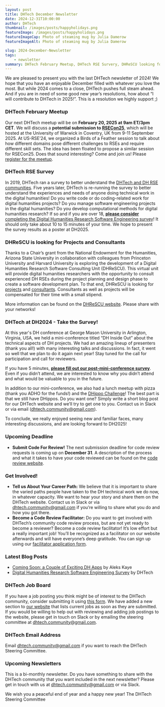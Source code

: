 ```yaml
---
layout: post
title: DHTech December Newsletter
date: 2024-12-31T10:00:00
author: DHTech
thumbnail: /images/posts/happyholidays.png
featureImage: /images/posts/happyholidays.png
featureImageCap: Photo of steaming mug by Julia Damerow
featureImageAlt: Photo of steaming mug by Julia Damerow

slug: 2024-December-Newsletter
tags:
    - newsletter
summary: DHTech February Meetup, DHTech RSE Survery, DHReSCU looking for projects and consultants, DHTech at DH2024 Survey, Submit Code For Review, Tell us About Your Career Path, Become a Code Review Facilitator, DHTech Job Board
---
```



We are pleased to present you with the last DHTech newsletter of 2024! We hope that you have an enjoyable December filled with whatever you love the most. But while 2024 comes to a close, DHTech pushes full steam ahead. And if you are in need of some good new year’s resolutions, how about “I will contribute to DHTech in 2025!”. This is a resolution we highly support ;) 

### DHTech February Meetup

Our next DHTech meetup will be on **February 20, 2025 at 9am ET/3pm CET**. We will discuss a **potential submission to [RSECon25](https://rsecon25.society-rse.org/)**, which will be hosted at the University of Warwick in Coventry, UK from 9-11 September 2025. At US-RSE’24, we organized a Birds of a Feather session to talk about how different domains pose different challenges to RSEs and require different skill sets. The idea has been floated to propose a similar session for RSECon25. Does that sound interesting? Come and join us! Please [register for the meetup](https://asu.zoom.us/meeting/register/tZ0lcOispjMpGNH52cnOLb0pYwSR3VnDLkXw).


### DHTech RSE Survey

In 2019, DHTech ran a survey to better understand the [DHTech and DH RSE communities](https://dh-tech.github.io/survey-results-2020/?query=survey). Five years later, DHTech is re-running the survey to better understand the experiences and needs of anyone doing technical work in the digital humanities! Do you write code or do coding-related work for digital humanities projects? Do you manage software engineering projects in the digital humanities? Do you develop computational methods for digital humanities research? If so and if you are over 18, [**please consider** completing the Digital Humanities Research Software Engineering survey](https://forms.gle/WhK4wyh62ruiGqXy5)! It should only take about 10 to 15 minutes of your time. We hope to present the survey results as a poster at DH2025.

### DHReSCU is looking for Projects and Consultants

Thanks to a Chair’s grant from the National Endowment for the Humanities, Arizona State University in collaboration with colleagues from Princeton University and Harvard University is exploring the development of a Digital Humanities Research Software Consulting Unit (DHReSCU). This virtual unit will provide digital humanities researchers with the opportunity to consult experienced DH RSEs during the project planning and design phase to create a software development plan. To that end, DHReSCU is looking for [projects](https://dhrescunit.github.io/posts/project/) and [consultants](https://dhrescunit.github.io/posts/consultant/). Consultants as well as projects will be compensated for their time with a small stipend. 

More information can be found on the [DHReSCU website](https://dhrescunit.github.io/). Please share with your networks!


### DHTech at DH2024 - Take the Survey!

At this year's DH conference at George Mason University in Arlington, Virginia, USA, we held a mini-conference titled “DH Inside Out” about the technical aspects of DH projects. We had an amazing lineup of presenters (thank you all!) with many interesting talks and discussions. In fact, it went so well that we plan to do it again next year! Stay tuned for the call for participation and call for reviewers. 

If you have 5 minutes, [**please fill out our post-mini-conference survey**](https://forms.gle/XRGsAoUmYcMnWBkE7). Even if you didn’t attend, we are interested to know why you didn’t attend and what would be valuable to you in the future. 

In addition to our mini-conference, we also had a lunch meetup with pizza (thank you ADHO for the funds!) and the [DHippo Challenge](https://dh-tech.github.io/blog/2024/08/07/dhippo-challenge/)! The best part is that we still have DHippos. Do you want one? Simply write a short blog post for our DHTech website and we’ll try to get one to you. Contact us in Slack or via email ([dhtech.community@gmail.com](dhtech.community@gmail.com)).

To conclude, we really enjoyed seeing new and familiar faces, many interesting discussions, and are looking forward to DH2025!

### Upcoming Deadline

- **Submit Code For Review!** The next submission deadline for code review requests is coming up on **December 31**. A description of the process and what it takes to have your code reviewed can be found on the [code review website](https://dhcodereview.github.io/).

### Get Involved!

- **Tell us About Your Career Path:** We believe that it is important to share the varied paths people have taken to the DH technical work we do now, in whatever capacity. We want to hear your story and share them on the DHTech website. Contact us in Slack or via [dhtech.community@gmail.com](dhtech.community@gmail.com) if you’re willing to share what you do and how you got there.
- **Become a Code Review Facilitator:** Do you want to get involved with DHTech’s community code review process, but are not yet ready to become a reviewer? Become a code review facilitator! It’s low effort but a really important job! You’ll be recognized as a facilitator on our website afterwards and will have everyone’s deep gratitude. You can sign up using our [facilitator application form](https://forms.gle/GPzv3wzuB5WXq24V9).

### Latest Blog Posts

- [Coming Soon: a Couple of Exciting DH Apps](https://dh-tech.github.io/blog/2024/11/02/exciting-dh-apps/) by Aleks Kaye
- [Digital Humanities Research Software Engineering Survey](https://dh-tech.github.io/2024/11/20/dhtech-survey-2024/) by DHTech

### DHTech Job Board

If you have a job posting you think might be of interest to the DHTech community, consider submitting it using [this form](https://docs.google.com/forms/d/12yCTlRrUPdJBg-v1OFJgy2p25ZDV2pIMvjgl9fQax6U/edit). We have added a new section to [our website](https://dh-tech.github.io/job-board/) that lists current jobs as soon as they are submitted. If you would be willing to help out with reviewing and adding job postings to the website, please get in touch on Slack or by emailing the steering committee at [dhtech.community@gmail.com](dhtech.community@gmail.com).

### DHTech Email Address

Email [dhtech.community@gmail.com](dhtech.community@gmail.com) if you want to reach the DHTech Steering Committee.


### Upcoming Newsletters

This is a bi-monthly newsletter. Do you have something to share with the DHTech community that you want included in the next newsletter? Please get in touch with us at [dhtech.community@gmail.com](dhtech.community@gmail.com) or via Slack.


We wish you a peaceful end of year and a happy new year!
The DHTech Steering Committee
